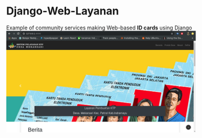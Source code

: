 # Django-Web-Layanan
Example of community services making Web-based <b>ID cards</b> using Django
<br>
<img src="README/primary.png">
